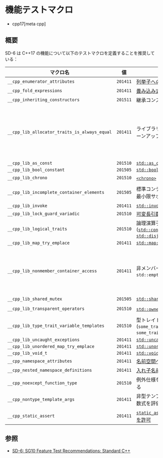 # 機能テストマクロ
* cpp17[meta cpp]

## 概要

SD-6 は C++17 の機能について以下のテストマクロを定義することを推奨している：

| マクロ名 | 値 | 機能 | ヘッダ |
|----------|----|------|--------|
| `__cpp_enumerator_attributes`                | `201411` | [列挙子への属性付加を許可](attributes_for_namespaces_and_enumerators.md) | predefined |
| `__cpp_fold_expressions`                     | `201411` | [畳み込み式](folding_expressions.md) | predefined |
| `__cpp_inheriting_constructors`              | `201511` | 継承コンストラクタの新仕様 | predefined |
| `__cpp_lib_allocator_traits_is_always_equal` | `201411` | ライブラリー内の `noexcept` のクリーンアップ | [`<deque>`](/reference/deque.md), [`<forward_list>`](/reference/forward_list.md), [`<list>`](/reference/list.md), [`<map>`](/reference/map.md), [`<memory>`](/reference/memory.md), [`<scoped_allocator>`](/reference/scoped_allocator.md), [`<set>`](/reference/set.md), [`<string>`](/reference/string.md), [`<unordered_map>`](/reference/unordered_map.md), [`<unordered_set>`](/reference/unordered_set.md), [`<vector>`](/reference/vector.md) |
| `__cpp_lib_as_const`                         | `201510` | [`std::as_const`](/reference/utility/as_const.md) | [`<utility>`](/reference/utility.md) |
| `__cpp_lib_bool_constant`                    | `201505` | [`std::bool_constant`](/reference/type_traits/bool_constant.md.nolink) | [`<type_traits>`](/reference/type_traits.md) |
| `__cpp_lib_chrono`                           | `201510` | [`<chrono>`](/reference/chrono.md) の改良 | [`<chrono>`](/reference/chrono.md) |
| `__cpp_lib_incomplete_container_elements`    | `201505` | 標準コンテナについて不完全型を最小限サポート | headers ([`<forward_list>`](/reference/forward_list.md), [`<list>`](/reference/list.md), [`<vector>`](/reference/vector.md)) |
| `__cpp_lib_invoke`                           | `201411` | [`std::invoke`](/reference/functional/invoke.md.nolink) | [`<functional>`](/reference/functional.md)  |
| `__cpp_lib_lock_guard_variadic`              | `201510` | [可変長引数 `std::lock_guard`](/reference/mutex/lock_guard.md) | [`<thread>`](/reference/thread.md) |
| `__cpp_lib_logical_traits`                   | `201510` | 論理演算子型トレイト ([`std::conjunction`](/reference/type_traits/conjunction.md.nolink), [`std::disjunction`](/reference/type_traits/disjunction.md.nolink), [`std::negation`](/reference/type_traits/negation.md.nolink)) | [`<type_traits>`](/reference/type_traits.md) |
| `__cpp_lib_map_try_emplace`                  | `201411` | [`std::map::try_emplace`](/reference/map/map/try_emplace.md.nolink) | [`<map>`](/reference/map.md) |
| `__cpp_lib_nonmember_container_access`       | `201411` | 非メンバー関数 `std::size`, `std::empty`, `std::data` | [`<array>`](/reference/array.md), [`<deque>`](/reference/deque.md), [`<forward_list>`](/reference/forward_list.md), [`<iterator>`](/reference/iterator.md), [`<list>`](/reference/list.md), [`<map>`](/reference/map.md), [`<regex>`](/reference/regex.md), [`<set>`](/reference/set.md), [`<string>`](/reference/string.md), [`<unordered_map>`](/reference/unordered_map.md), [`<unordered_set>`](/reference/unordered_set.md), [`<vector>`](/reference/vector.md) |
| `__cpp_lib_shared_mutex`                     | `201505` | [`std::shared_mutex`](/reference/shared_mutex/shared_mutex.md) | [`<shared_mutex>`](/reference/shared_mutex.md) |
| `__cpp_lib_transparent_operators`            | `201510` | [`std::owner_less`](/reference/memory/owner_less.md) の柔軟性向上 | [`<functional>`](/reference/functional.md), [`<memory>`](/reference/memory.md) |
| `__cpp_lib_type_trait_variable_templates`    | `201510` | 型トレイト変数テンプレート (`some_trait_v<T> = some_trait<T>::value`) | [`<type_traits>`](/reference/type_traits.md) |
| `__cpp_lib_uncaught_exceptions`              | `201411` | [`std::uncaught_exceptions`](/reference/exception/uncaught_exceptions.md.nolink) | [`<exception>`](/reference/exception.md) |
| `__cpp_lib_unordered_map_try_emplace`        | `201411` | [`std::unordered_map::try_emplace`](/reference/unordered_map/unordered_map/try_emplace.md.nolink) | [`<unordered_map>`](/reference/unordered_map.md) |
| `__cpp_lib_void_t`                           | `201411` | [`std::void_t`](/reference/type_traits/void_t.md.nolink) | [`<type_traits>`](/reference/type_traits.md) |
| `__cpp_namespace_attributes`                 | `201411` | [名前空間への属性付加を許可](attributes_for_namespaces_and_enumerators.md) | predefined |
| `__cpp_nested_namespace_definitions`         | `201411` | [入れ子名前空間の定義](nested_namespace.md) | predefined |
| `__cpp_noexcept_function_type`               | `201510` | 例外仕様を型システムの一部にする | predefined |
| `__cpp_nontype_template_args`                | `201411` | 非型テンプレートパラメータの定数式を評価 | predefined |
| `__cpp_static_assert`                        | `201411` | [`static_assert` のメッセージ省略を許可](extending_static_assert.md) | predefined |

## 参照
- [SD-6: SG10 Feature Test Recommendations: Standard C++](https://isocpp.org/std/standing-documents/sd-6-sg10-feature-test-recommendations#recs.cpp17)
